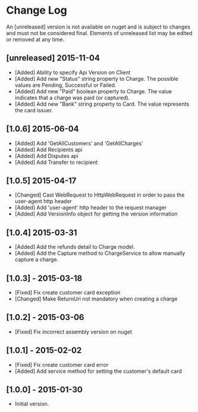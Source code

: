 # Change Log

An [unreleased] version is not available on nuget and is subject to changes and must not be considered final. Elements of unreleased list may be edited or removed at any time.
## [unreleased] 2015-11-04

- [Added] Ability to specify Api Version on Client
- [Added] Add new "Status" string property to Charge. The possible values are Pending, Successful or Failed.
- [Added] Add new "Paid" boolean property to Charge. The value indicates that a charge was paid (or captured). 
- [Added] Add new "Bank" string property to Card. The value represents the card issuer.

## [1.0.6] 2015-06-04

- [Added] Add 'GetAllCustomers' and 'GetAllCharges'
- [Added] Add Recipients api
- [Added] Add Disputes api
- [Added] Add Transfer to recipient

## [1.0.5] 2015-04-17

- [Changed] Cast WebRequest to HttpWebRequest in order to pass the user-agent http header
- [Added] Add 'user-agent' http header to the request manager
- [Added] Add VersionInfo object for getting the version information

## [1.0.4] 2015-03-31

- [Added] Add the refunds detail to Charge model. 
- [Added] Add the Capture method to ChargeService to allow manually capture a charge.

## [1.0.3] - 2015-03-18

- [Fixed] Fix create customer card exception
- [Changed] Make ReturnUri not mandatory when creating a charge

## [1.0.2] - 2015-03-06

- [Fixed] Fix incorrect assembly version on nuget

## [1.0.1] - 2015-02-02

- [Fixed] Fix create customer card error
- [Added] Add service method for setting the customer's default card

## [1.0.0] - 2015-01-30

- Initial version.
